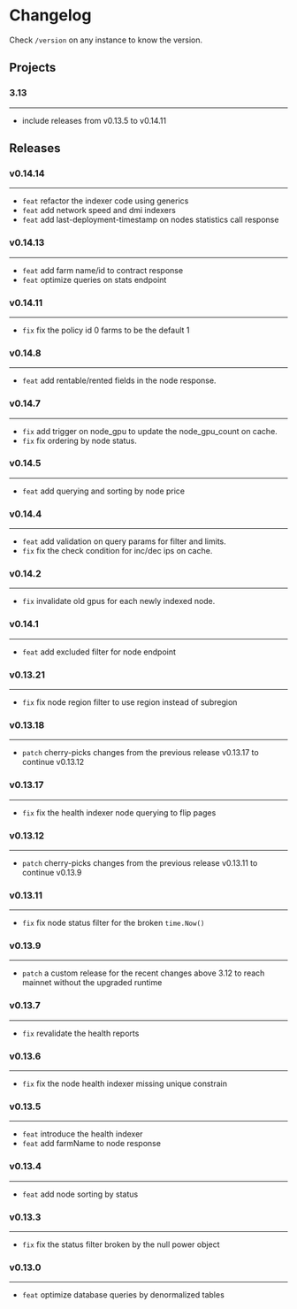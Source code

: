 # Changelog

Check `/version` on any instance to know the version.

## Projects

### 3.13

---

- include releases from v0.13.5 to v0.14.11

## Releases

### v0.14.14

---

- `feat` refactor the indexer code using generics
- `feat` add network speed and dmi indexers
- `feat` add last-deployment-timestamp on nodes statistics call response

### v0.14.13

---

- `feat` add farm name/id to contract response
- `feat` optimize queries on stats endpoint

### v0.14.11

---

- `fix` fix the policy id 0 farms to be the default 1

### v0.14.8

---

- `feat` add rentable/rented fields in the node response.

### v0.14.7

---

- `fix` add trigger on node_gpu to update the node_gpu_count on cache.
- `fix` fix ordering by node status.

### v0.14.5

---

- `feat` add querying and sorting by node price

### v0.14.4

---

- `feat` add validation on query params for filter and limits.
- `fix` fix the check condition for inc/dec ips on cache.

### v0.14.2

---

- `fix` invalidate old gpus for each newly indexed node.

### v0.14.1

---

- `feat` add excluded filter for node endpoint

### v0.13.21

---

- `fix` fix node region filter to use region instead of subregion

### v0.13.18

---

- `patch` cherry-picks changes from the previous release v0.13.17 to continue v0.13.12

### v0.13.17

---

- `fix` fix the health indexer node querying to flip pages

### v0.13.12

---

- `patch` cherry-picks changes from the previous release v0.13.11 to continue v0.13.9

### v0.13.11

---

- `fix` fix node status filter for the broken `time.Now()`

### v0.13.9

---

- `patch` a custom release for the recent changes above 3.12 to reach mainnet without the upgraded runtime

### v0.13.7

---

- `fix` revalidate the health reports

### v0.13.6

---

- `fix` fix the node health indexer missing unique constrain

### v0.13.5

---

- `feat` introduce the health indexer
- `feat` add farmName to node response

### v0.13.4

---

- `feat` add node sorting by status

### v0.13.3

---

- `fix` fix the status filter broken by the null power object

### v0.13.0

---

- `feat` optimize database queries by denormalized tables

